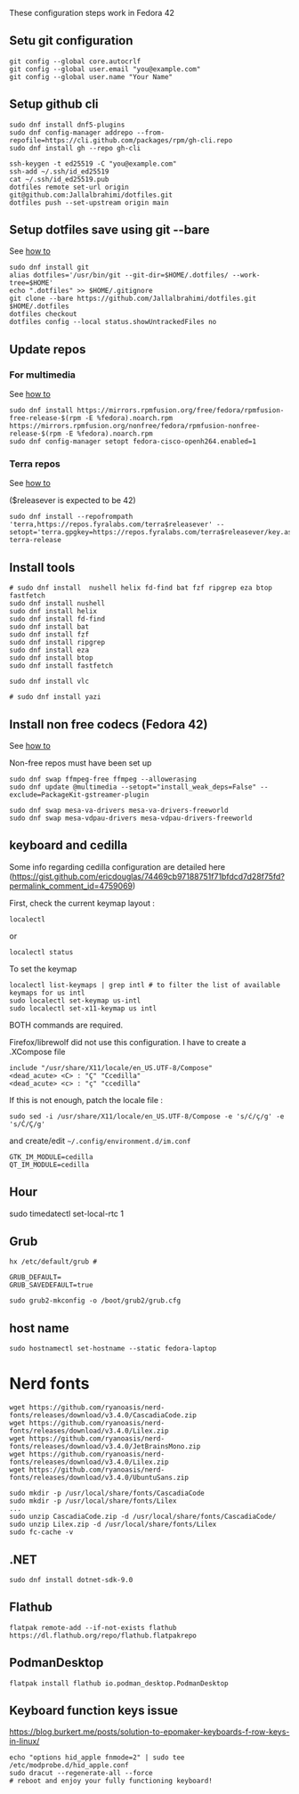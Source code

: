 These configuration steps work in Fedora 42

## Setu git configuration
```shell
git config --global core.autocrlf 
git config --global user.email "you@example.com"
git config --global user.name "Your Name"
```

## Setup github cli

```shell
sudo dnf install dnf5-plugins
sudo dnf config-manager addrepo --from-repofile=https://cli.github.com/packages/rpm/gh-cli.repo
sudo dnf install gh --repo gh-cli

ssh-keygen -t ed25519 -C "you@example.com"
ssh-add ~/.ssh/id_ed25519
cat ~/.ssh/id_ed25519.pub
dotfiles remote set-url origin git@github.com:Jallalbrahimi/dotfiles.git
dotfiles push --set-upstream origin main
```

## Setup dotfiles save using git --bare
See [how to](https://www.atlassian.com/git/tutorials/dotfiles)

```shell
sudo dnf install git
alias dotfiles='/usr/bin/git --git-dir=$HOME/.dotfiles/ --work-tree=$HOME'
echo ".dotfiles" >> $HOME/.gitignore
git clone --bare https://github.com/Jallalbrahimi/dotfiles.git $HOME/.dotfiles
dotfiles checkout
dotfiles config --local status.showUntrackedFiles no
```

## Update repos

### For multimedia
See [how to](https://rpmfusion.org/Configuration)

```shell
sudo dnf install https://mirrors.rpmfusion.org/free/fedora/rpmfusion-free-release-$(rpm -E %fedora).noarch.rpm https://mirrors.rpmfusion.org/nonfree/fedora/rpmfusion-nonfree-release-$(rpm -E %fedora).noarch.rpm
sudo dnf config-manager setopt fedora-cisco-openh264.enabled=1
```

### Terra repos
See [how to](https://rpmfusion.org/Configuration)

($releasever is expected to be 42)
```shell
sudo dnf install --repofrompath 'terra,https://repos.fyralabs.com/terra$releasever' --setopt='terra.gpgkey=https://repos.fyralabs.com/terra$releasever/key.asc' terra-release
```

## Install tools

```shell
# sudo dnf install  nushell helix fd-find bat fzf ripgrep eza btop fastfetch
sudo dnf install nushell
sudo dnf install helix
sudo dnf install fd-find
sudo dnf install bat
sudo dnf install fzf
sudo dnf install ripgrep
sudo dnf install eza
sudo dnf install btop
sudo dnf install fastfetch

sudo dnf install vlc

# sudo dnf install yazi
```


## Install non free codecs  (Fedora 42)
See [how to](https://rpmfusion.org/Howto/Multimedia)

Non-free repos must have been set up

```shell
sudo dnf swap ffmpeg-free ffmpeg --allowerasing
sudo dnf update @multimedia --setopt="install_weak_deps=False" --exclude=PackageKit-gstreamer-plugin

sudo dnf swap mesa-va-drivers mesa-va-drivers-freeworld
sudo dnf swap mesa-vdpau-drivers mesa-vdpau-drivers-freeworld
```

## keyboard and cedilla
Some info regarding cedilla configuration are detailed here (https://gist.github.com/ericdouglas/74469cb97188751f71bfdcd7d28f75fd?permalink_comment_id=4759069)

First, check the current keymap layout : 
```shell
localectl
``` 
or 
```shell
localectl status
``` 
To set the keymap
```shell
localectl list-keymaps | grep intl # to filter the list of available keymaps for us intl
sudo localectl set-keymap us-intl
sudo localectl set-x11-keymap us intl
```
BOTH commands are required.

Firefox/librewolf did not use this configuration. I have to create a .XCompose file
```shell
include "/usr/share/X11/locale/en_US.UTF-8/Compose"
<dead_acute> <C> : "Ç" "Ccedilla"
<dead_acute> <c> : "ç" "ccedilla"
```

If this is not enough,
patch the locale file :
```shell
sudo sed -i /usr/share/X11/locale/en_US.UTF-8/Compose -e 's/ć/ç/g' -e 's/Ć/Ç/g'
```

and create/edit `~/.config/environment.d/im.conf`
```
GTK_IM_MODULE=cedilla
QT_IM_MODULE=cedilla
```


## Hour
sudo timedatectl set-local-rtc 1 

## Grub 

```shell
hx /etc/default/grub #
```

```
GRUB_DEFAULT=
GRUB_SAVEDEFAULT=true
```

```shell
sudo grub2-mkconfig -o /boot/grub2/grub.cfg
```

## host name
```shell
sudo hostnamectl set-hostname --static fedora-laptop
```

# Nerd fonts

```shell
wget https://github.com/ryanoasis/nerd-fonts/releases/download/v3.4.0/CascadiaCode.zip
wget https://github.com/ryanoasis/nerd-fonts/releases/download/v3.4.0/Lilex.zip
wget https://github.com/ryanoasis/nerd-fonts/releases/download/v3.4.0/JetBrainsMono.zip
wget https://github.com/ryanoasis/nerd-fonts/releases/download/v3.4.0/Lilex.zip
wget https://github.com/ryanoasis/nerd-fonts/releases/download/v3.4.0/UbuntuSans.zip

sudo mkdir -p /usr/local/share/fonts/CascadiaCode
sudo mkdir -p /usr/local/share/fonts/Lilex
...
sudo unzip CascadiaCode.zip -d /usr/local/share/fonts/CascadiaCode/
sudo unzip Lilex.zip -d /usr/local/share/fonts/Lilex
sudo fc-cache -v
```

## .NET
```shell
sudo dnf install dotnet-sdk-9.0
```
## Flathub
```shell
flatpak remote-add --if-not-exists flathub https://dl.flathub.org/repo/flathub.flatpakrepo
```
## PodmanDesktop
```shell
flatpak install flathub io.podman_desktop.PodmanDesktop
```

## Keyboard function keys issue
https://blog.burkert.me/posts/solution-to-epomaker-keyboards-f-row-keys-in-linux/
```shell
echo "options hid_apple fnmode=2" | sudo tee /etc/modprobe.d/hid_apple.conf
sudo dracut --regenerate-all --force
# reboot and enjoy your fully functioning keyboard!
```
